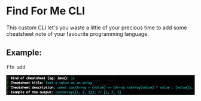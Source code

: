 # Find For Me CLI

This custom CLI let's you waste a little of your precious time to add some cheatsheet note of your favourite programming language.

## Example:

```
ffm add
```

![image info](./assets/sample2.jpg)
